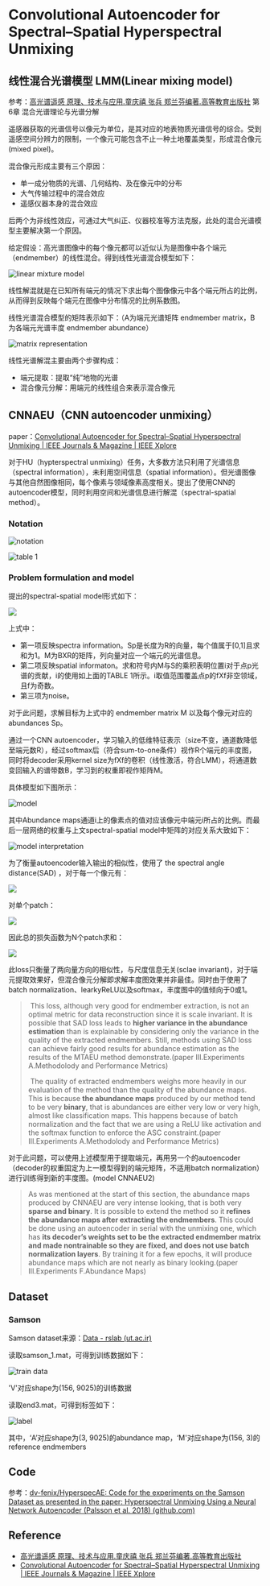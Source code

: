 # Convolutional Autoencoder for Spectral–Spatial Hyperspectral Unmixing

## 线性混合光谱模型 LMM(Linear mixing model)

参考：[高光谱遥感 原理、技术与应用.童庆禧 张兵 郑兰芬编著.高等教育出版社](https://ss.zhizhen.com/detail_38502727e7500f266bcf87befb91286a0ec30826f0d5e6681921b0a3ea25510134114c969f2eae5c46d827fd16ff83d4cdacdf48f85a5afad7ae4646ad63b0cc07a17234dce20b1b5d891e50a87c47bf?) 第6章 混合光谱理论与光谱分解

遥感器获取的光谱信号以像元为单位，是其对应的地表物质光谱信号的综合。受到遥感空间分辨力的限制，一个像元可能包含不止一种土地覆盖类型，形成混合像元(mixed pixel)。

混合像元形成主要有三个原因：

* 单一成分物质的光谱、几何结构、及在像元中的分布
* 大气传输过程中的混合效应
* 遥感仪器本身的混合效应

后两个为非线性效应，可通过大气纠正、仪器校准等方法克服，此处的混合光谱模型主要解决第一个原因。



给定假设：高光谱图像中的每个像元都可以近似认为是图像中各个端元（endmember）的线性混合。得到线性光谱混合模型如下：

![linear mixture model](./photo/linear_mixture_model.png)

线性解混就是在已知所有端元的情况下求出每个图像像元中各个端元所占的比例，从而得到反映每个端元在图像中分布情况的比例系数图。

线性光谱混合模型的矩阵表示如下：（A为端元光谱矩阵 endmember matrix，B为各端元光谱丰度 endmember abundance）

![matrix representation](./photo/matrix_representation.png)

线性光谱解混主要由两个步骤构成：

* 端元提取：提取“纯”地物的光谱
* 混合像元分解：用端元的线性组合来表示混合像元



## CNNAEU（CNN autoencoder unmixing）

paper：[Convolutional Autoencoder for Spectral–Spatial Hyperspectral Unmixing | IEEE Journals & Magazine | IEEE Xplore](https://ieeexplore.ieee.org/document/9096565)

对于HU（hypterspectral unmixing）任务，大多数方法只利用了光谱信息（spectral information），未利用空间信息（spatial information）。但光谱图像与其他自然图像相同，每个像素与领域像素高度相关。提出了使用CNN的autoencoder模型，同时利用空间和光谱信息进行解混（spectral-spatial method）。

### Notation

![notation](./photo/notation.png)

![table 1](./photo/table1.png)

### Problem formulation and model

提出的spectral-spatial model形式如下：

<img src="https://latex.codecogs.com/svg.image?\boldsymbol{x}_{p}=\boldsymbol{M}&space;\boldsymbol{s}_{p}&plus;\sum_{i&space;\in&space;\mathcal{N}_{p}&space;\backslash&space;p}&space;\boldsymbol{M}_{i}&space;\tilde{\boldsymbol{s}}_{i}&plus;\boldsymbol{\epsilon}_{p},&space;\quad&space;p=1,&space;\ldots,&space;P"/>

上式中：

* 第一项反映spectra information。Sp是长度为R的向量，每个值属于[0,1]且求和为1。M为BXR的矩阵，列向量对应一个端元的光谱信息。
* 第二项反映spatial informaton。求和符号内M与S的乘积表明位置i对于点p光谱的贡献，i的使用如上面的TABLE 1所示。i取值范围覆盖点p的fXf非空领域，且f为奇数。
* 第三项为noise。

对于此问题，求解目标为上式中的 endmember matrix M 以及每个像元对应的abundances Sp。

通过一个CNN autoencoder，学习输入的低维特征表示（size不变，通道数降低至端元数R），经过softmax后（符合sum-to-one条件）视作R个端元的丰度图，同时将decoder采用kernel size为fXf的卷积（线性激活，符合LMM），将通道数变回输入的谱带数B，学习到的权重即视作矩阵M。

具体模型如下图所示：

![model](./photo/model.png)

其中Abundance maps通道i上的像素点的值对应该像元中端元i所占的比例。而最后一层网络的权重与上文spectral-spatial model中矩阵的对应关系大致如下：

![model interpretation](./photo/model_interpretation.jpg)

为了衡量autoencoder输入输出的相似性，使用了 the spectral angle distance(SAD) ，对于每一个像元有：

<img src="https://latex.codecogs.com/svg.image?J_{\mathrm{SAD}}(\boldsymbol{x},&space;\hat{\boldsymbol{x}})=\arccos&space;\left(\frac{\langle\boldsymbol{x},&space;\hat{\boldsymbol{x}}\rangle}{\|\boldsymbol{x}\|_{2}\|\hat{\boldsymbol{x}}\|_{2}}\right)"/>

对单个patch：

<img src="https://latex.codecogs.com/svg.image?\mathcal{L}^{(i)}=\frac{1}{\left|\mathcal{B}^{i}\right|}&space;\sum_{\boldsymbol{x}_{p}&space;\in&space;\mathcal{B}^{i}}&space;J_{\mathrm{SAD}}\left(\boldsymbol{x}_{p},&space;\hat{\boldsymbol{x}}_{p}\right)"/>

因此总的损失函数为N个patch求和：

<img src="https://latex.codecogs.com/svg.image?\mathcal{L}=\sum_{i=1}^{N}&space;\mathcal{L}^{(i)}"/>

此loss只衡量了两向量方向的相似性，与尺度信息无关(sclae invariant)，对于端元提取效果好，但混合像元分解即求解丰度图效果并非最佳。同时由于使用了batch normalization、learkyReLU以及softmax，丰度图中的值倾向于0或1。

> ​	This loss, although very good for endmember extraction, is not an optimal metric for data reconstruction since it is scale invariant. It is possible that SAD loss leads to **higher variance in the abundance estimation** than is explainable by considering only the variance in the quality of the extracted endmembers. Still, methods using SAD loss can achieve fairly good results for abundance estimation as the results of the MTAEU method demonstrate.(paper Ⅲ.Experiments A.Methodolody and Performance Metrics)
>
> ​	The quality of extracted endmembers weighs more heavily in our evaluation of the method than the quality of the abundance maps. This is because **the abundance maps** produced by our method tend to be very **binary**, that is abundances are either very low or very high, almost like classification maps. This happens because of batch normalization and the fact that we are using a ReLU like activation and the softmax function to enforce the ASC constraint.(paper Ⅲ.Experiments A.Methodolody and Performance Metrics)

对于此问题，可以使用上述模型用于提取端元，再用另一个的autoencoder（decoder的权重固定为上一模型得到的端元矩阵，不适用batch normalization）进行训练得到新的丰度图。(model CNNAEU2)

> As was mentioned at the start of this section, the abundance maps produced by CNNAEU are very intense looking, that is both very **sparse and binary**. It is possible to extend the method so it **refines the abundance maps after extracting the endmembers**. This could be done using an autoencoder in serial with the unmixing one, which has **its decoder’s weights set to be the extracted endmember matrix and made nontrainable so they are fixed, and does not use batch normalization layers**. By training it for a few epochs, it will produce abundance maps which are not nearly as binary looking.(paper Ⅲ.Experiments F.Abundance Maps)

## Dataset

### Samson

Samson dataset来源：[Data - rslab (ut.ac.ir)](https://rslab.ut.ac.ir/data)

读取samson_1.mat，可得到训练数据如下：

![train data](./photo/train_data.png)

'V'对应shape为(156, 9025)的训练数据

读取end3.mat，可得到标签如下：

![label](./photo/label.png)

其中，‘A’对应shape为(3, 9025)的abundance map，‘M'对应shape为(156, 3)的reference endmembers

## Code





参考：[dv-fenix/HyperspecAE: Code for the experiments on the Samson Dataset as presented in the paper: Hyperspectral Unmixing Using a Neural Network Autoencoder (Palsson et al. 2018) (github.com)](https://github.com/dv-fenix/HyperspecAE)



## Reference

* [高光谱遥感 原理、技术与应用.童庆禧 张兵 郑兰芬编著.高等教育出版社](https://ss.zhizhen.com/detail_38502727e7500f266bcf87befb91286a0ec30826f0d5e6681921b0a3ea25510134114c969f2eae5c46d827fd16ff83d4cdacdf48f85a5afad7ae4646ad63b0cc07a17234dce20b1b5d891e50a87c47bf?)
* [Convolutional Autoencoder for Spectral–Spatial Hyperspectral Unmixing | IEEE Journals & Magazine | IEEE Xplore](https://ieeexplore.ieee.org/document/9096565)

